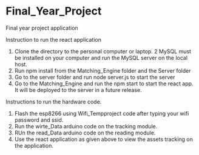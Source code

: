 # Final_Year_Project
Final year project application

Instruction to run the react application 
1) Clone the directory to the personal computer or laptop.
2  MySQL must be installed on your computer and run the MySQL server on the local host.
3) Run npm install from the Matching_Engine folder and the Server folder
4) Go to the server folder and run node server.js to start the server
5) Go to the Matching_Engine and run the npm start to start the react app. It will be deployed to the server in a future release.


Instructions to run the hardware code.
1) Flash the esp8266 using Wifi_Tempproject code after typing your wifi password and ssid.
2) Run the wirte_Data arduino code on the tracking module.
3) RUn the read_Data arduino code on the reading module.
4) Use the react application as given above to view the assets tracking on the application.
